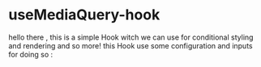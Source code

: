 # useMediaQuery-hook
hello there , this is a simple Hook witch we can use for conditional styling and rendering and so more!
this Hook use some configuration and inputs for doing so : 
